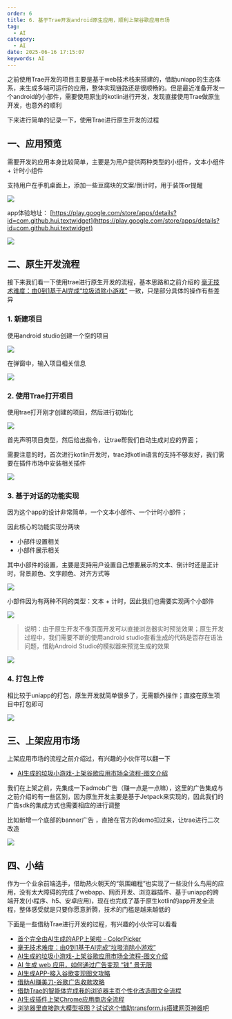 ```yaml
---
order: 6
title: 6. 基于Trae开发android原生应用，顺利上架谷歌应用市场
tag:
  - AI
category:
  - AI
date: 2025-06-16 17:15:07
keywords: AI
---
```


之前使用Trae开发的项目主要是基于web技术栈来搭建的，借助uniapp的生态体系，来生成多端可运行的应用，整体实现链路还是很顺畅的。但是最近准备开发一个android的小部件，需要使用原生的kotlin进行开发，发现直接使用Trae做原生开发，也意外的顺利

下来进行简单的记录一下，使用Trae进行原生开发的过程

## 一、应用预览

需要开发的应用本身比较简单，主要是为用户提供两种类型的小组件，文本小组件  + 计时小组件

支持用户在手机桌面上，添加一些豆腐块的文案/倒计时，用于装饰or提醒

![](https://ai.hhui.top/static/textwidget/s0.webp)


app体验地址： [https://play.google.com/store/apps/details?id=com.github.hui.textwidget](https://play.google.com/store/apps/details?id=com.github.hui.textwidget)

![](/imgs/column/ai/6-1.webp)


## 二、原生开发流程

接下来我们看一下使用trae进行原生开发的流程，基本思路和之前介绍的 [毫无技术难度：由0到1基于AI完成“垃圾消除小游戏”](https://mp.weixin.qq.com/s/mu9l0y18mNE3PlI8EQhrYw) 一致，只是部分具体的操作有些差异

### 1. 新建项目

使用android studio创建一个空的项目

![](/imgs/column/ai/6-2.webp)


在弹窗中，输入项目相关信息

![](/imgs/column/ai/6-3.webp)

### 2. 使用Trae打开项目

使用trae打开刚才创建的项目，然后进行初始化

![](/imgs/column/ai/6-4.webp)


首先声明项目类型，然后给出指令，让trae帮我们自动生成对应的界面；

需要注意的时，首次进行kotlin开发时，trae对kotlin语言的支持不够友好，我们需要在插件市场中安装相关插件

![](/imgs/column/ai/6-5.webp)


### 3. 基于对话的功能实现

因为这个app的设计非常简单，一个文本小部件、一个计时小部件；

因此核心的功能实现分两块

- 小部件设置相关
- 小部件展示相关


其中小部件的设置，主要是支持用户设置自己想要展示的文本、倒计时还是正计时，背景颜色、文字颜色、对齐方式等

![](/imgs/column/ai/6-6.webp)

小部件因为有两种不同的类型：文本 + 计时，因此我们也需要实现两个小部件

![](/imgs/column/ai/6-7.webp)


> 说明：由于原生开发不像页面开发可以直接浏览器实时预览效果；原生开发过程中，我们需要不断的使用android studio查看生成的代码是否存在语法问题，借助Android Studio的模拟器来预览生成的效果


![](/imgs/column/ai/6-8.webp)

### 4. 打包上传

相比较于uniapp的打包，原生开发就简单很多了，无需额外操作；直接在原生项目中打包即可


![](/imgs/column/ai/6-9.webp)


## 三、上架应用市场

上架应用市场的流程之前介绍过，有兴趣的小伙伴可以翻一下

- [AI生成的垃圾小游戏-上架谷歌应用市场全流程-图文介绍](https://mp.weixin.qq.com/s/e3wZ7wMnKepm6R1Cz2DbAw?token=32118257&lang=zh_CN)

我们在上架之前，先集成一下admob广告（赚一点是一点嘛），这里的广告集成与之前介绍的有一些区别，因为原生开发主要是基于Jetpack来实现的，因此我们的广告sdk的集成方式也需要相应的进行调整

比如新增一个底部的banner广告 ，直接在官方的demo扣过来，让trae进行二次改造

![](/imgs/column/ai/6-10.webp)



## 四、小结

作为一个业余前端选手，借助热火朝天的“氛围编程”也实现了一些没什么鸟用的应用，没有太大障碍的完成了webapp、网页开发、浏览器插件、基于uniapp的跨端开发(小程序、h5、安卓应用)，现在也完成了基于原生kotlin的app开发全流程，整体感受就是只要你愿意折腾，技术的门槛是越来越低的


下面是一些借助Trae进行开发的过程，有兴趣的小伙伴可以看看

- [首个完全由AI生成的APP上架啦 - ColorPicker](https://mp.weixin.qq.com/s?__biz=MzU3MTAzNTMzMQ==&mid=2247487677&idx=1&sn=3cb47b3c8d84c7f3d299174205bdaa07&scene=21#wechat_redirect)
- [毫无技术难度：由0到1基于AI完成“垃圾消除小游戏”](https://mp.weixin.qq.com/s?__biz=MzU3MTAzNTMzMQ==&mid=2247487748&idx=1&sn=eac77c82547603cd19725260d1bb584a&scene=21#wechat_redirect)
- [AI生成的垃圾小游戏-上架谷歌应用市场全流程-图文介绍](https://mp.weixin.qq.com/s?__biz=MzU3MTAzNTMzMQ==&mid=2247487847&idx=1&sn=ee5bea7a986f364314c50f667bbe9dfb&scene=21#wechat_redirect)
- [AI 生成 web 应用，如何通过广告变现 “钱” 景无限](https://mp.weixin.qq.com/s?__biz=MzU3MTAzNTMzMQ==&mid=2247487868&idx=1&sn=2a80743e416a3b00e3c66421547c5c94&scene=21#wechat_redirect)
- [AI生成APP-接入谷歌变现图文攻略](https://mp.weixin.qq.com/s?__biz=MzU3MTAzNTMzMQ==&mid=2247487901&idx=1&sn=d7130ffcb19fde9d7ac23cdc529c08df&scene=21#wechat_redirect)
- [借助AI赚美刀-谷歌广告收款攻略](https://mp.weixin.qq.com/s?__biz=MzU3MTAzNTMzMQ==&mid=2247487950&idx=1&sn=09a9823ebdee85fb2d5bf0331504b48b&scene=21#wechat_redirect)
- [借助Trae的智能体完成我的浏览器主页个性化改造图文全流程](https://mp.weixin.qq.com/s?__biz=MzU3MTAzNTMzMQ==&mid=2247487936&idx=1&sn=eafd7f1c95e06fff4f5ed1092ae68508&scene=21#wechat_redirect)
- [AI生成插件上架Chrome应用商店全流程](https://mp.weixin.qq.com/s?__biz=MzU3MTAzNTMzMQ==&mid=2247488002&idx=1&sn=5400567e26ca17710b923b3fb119b873&scene=21#wechat_redirect)
- [浏览器里直接跑大模型抠图？试试这个借助transform.js搭建网页神器吧](https://mp.weixin.qq.com/s?__biz=MzU3MTAzNTMzMQ==&mid=2247488089&idx=1&sn=8c57c677237861f88f705918186b7b4c&scene=21#wechat_redirect)